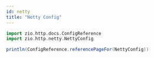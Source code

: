 ```yaml
---
id: netty
title: "Netty Config"
---
```


```scala mdoc:passthrough
import zio.http.docs.ConfigReference
import zio.http.netty.NettyConfig

println(ConfigReference.referencePageFor(NettyConfig))
```